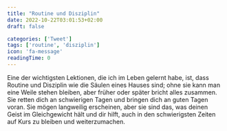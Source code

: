 ```yaml
---
title: "Routine und Disziplin"
date: 2022-10-22T03:01:53+02:00
draft: false

categories: ['Tweet']
tags: ['routine', 'disziplin']
icon: 'fa-message'
readingTime: 0
---
```

Eine der wichtigsten Lektionen, die ich im Leben gelernt habe, ist, dass Routine und Disziplin wie die Säulen eines Hauses sind; ohne sie kann man eine Weile stehen bleiben, aber früher oder später bricht alles zusammen. Sie retten dich an schwierigen Tagen und bringen dich an guten Tagen voran. Sie mögen langweilig erscheinen, aber sie sind das, was deinen Geist im Gleichgewicht hält und dir hilft, auch in den schwierigsten Zeiten auf Kurs zu bleiben und weiterzumachen.
